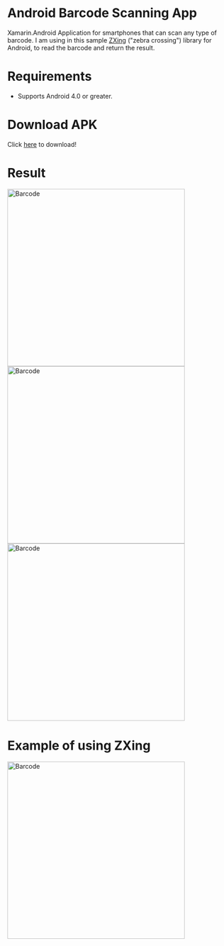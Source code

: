 # Android Barcode Scanning App
Xamarin.Android Application for smartphones that can scan any type of barcode.
I am using in this sample <a href="https://components.xamarin.com/view/zxing.net.mobile" target="_blank">ZXing</a> ("zebra crossing") library for Android, to read the barcode and return the result.

# Requirements
<ul>
<li>Supports Android 4.0 or greater.</li>
</ul>

# Download APK
Click <a href="http://sarahonorato.com.br/imgGit/APK_barcode.zip">here</a> to download!

# Result
<img src="http://sarahonorato.com.br/imgGit/barcode01.png" alt="Barcode" height="400" />
<img src="http://sarahonorato.com.br/imgGit/barcode02.png" alt="Barcode" height="400" />
<img src="http://sarahonorato.com.br/imgGit/barcode03.png" alt="Barcode" height="400" />

# Example of using ZXing
<img src="http://sarahonorato.com.br/imgGit/code_barcode.png" alt="Barcode" height="400"/>

